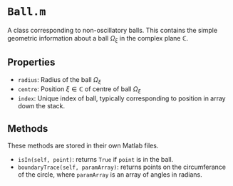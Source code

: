 # `Ball.m`

A class corresponding to non-oscillatory balls. This contains the simple geometric information about a ball $\Omega_\xi$ in the complex plane $\mathbb{C}$.

## Properties
* `radius`: Radius of the ball $\Omega_\xi$
* `centre`: Position $\xi\in\mathbb{C}$ of centre of ball $\Omega_\xi$
* `index`: Unique index of ball, typically corresponding to position in array down the stack.

## Methods

These methods are stored in their own Matlab files.

* `isIn(self, point)`: returns `True` if `point` is in the ball.
* `boundaryTrace(self, paramArray)`: returns points on the circumferance of the circle, where `paramArray` is an array of angles in radians.